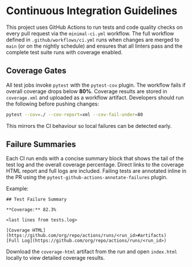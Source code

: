 # Continuous Integration Guidelines

This project uses GitHub Actions to run tests and code quality checks on every pull request via the `minimal-ci.yml` workflow.
The full workflow defined in `.github/workflows/ci.yml` runs when changes are merged to `main` (or on the nightly schedule) and ensures that all linters pass and the complete test suite runs with coverage enabled.

## Coverage Gates

All test jobs invoke `pytest` with the `pytest-cov` plugin. The workflow fails if
overall coverage drops below **80%**. Coverage results are stored in `coverage.xml`
and uploaded as a workflow artifact. Developers should run the following before
pushing changes:

```bash
pytest --cov=./ --cov-report=xml --cov-fail-under=80
```

This mirrors the CI behaviour so local failures can be detected early.

## Failure Summaries

Each CI run ends with a concise summary block that shows the tail of the test
log and the overall coverage percentage. Direct links to the coverage HTML
report and full logs are included. Failing tests are annotated inline in the PR
using the `pytest-github-actions-annotate-failures` plugin.

Example:

```
## Test Failure Summary

**Coverage:** 82.3%

<last lines from tests.log>

[Coverage HTML](https://github.com/org/repo/actions/runs/<run_id>#artifacts)
[Full Log](https://github.com/org/repo/actions/runs/<run_id>)
```

Download the `coverage-html` artifact from the run and open `index.html` locally
to view detailed coverage results.

